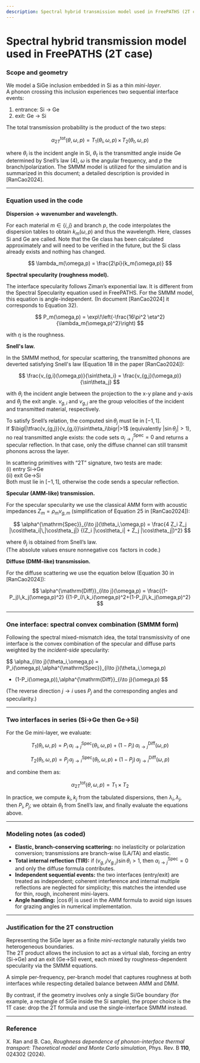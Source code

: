 ```yaml
---
description: Spectral hybrid transmission model used in FreePATHS (2T case)
---
```


# Spectral hybrid transmission model used in FreePATHS (2T case)

### Scope and geometry
We model a SiGe inclusion embedded in Si as a thin *mini-layer*.  
A phonon crossing this inclusion experiences two sequential interface events:

1. entrance: Si → Ge  
2. exit: Ge → Si  

The total transmission probability is the product of the two steps:

$$
\alpha^{\mathrm{tot}}_{2T}(\theta,\omega,p)
= T_{1}(\theta_i,\omega,p)\,\times\,T_{2}(\theta_t,\omega,p)
$$

where $\theta_i$ is the incident angle in Si, $\theta_t$ is the transmitted angle inside Ge determined by Snell’s law (4), $\omega$ is the angular frequency, and $p$ the branch/polarization. The SMMM model is utilized for the simulation and is summarized in this document; a detailed description is provided in [RanCao2024].

---

### Equation used in the code

**Dispersion → wavenumber and wavelength.**

For each material $m \in \{i,j\}$ and branch $p$, the code interpolates the dispersion tables to obtain $k_m(\omega,p)$ and thus the wavelength. Here, classes Si and Ge are called. Note that the Ge class has been calculated approximately and will need to be verified in the future, but the Si class already exists and nothing has changed.

$$
\lambda_m(\omega,p) = \frac{2\pi}{k_m(\omega,p)}
$$

**Spectral specularity (roughness model).**

The interface specularity follows Ziman’s exponential law. It is different from the Spectral Specularity equation used in FreePATHS. For the SMMM model, this equation is angle-independent. (In document [RanCao2024] it corresponds to Equation 32).

$$
P_m(\omega,p) = \exp\!\left(-\frac{16\pi^2 \eta^2}{\lambda_m(\omega,p)^2}\right)
$$

with $\eta$ is the roughness.  

**Snell's law.**

In the SMMM method, for specular scattering, the transmitted phonons are deverted satisfying Snell's law (Equation 18 in the paper [RanCao2024]):

$$
\frac{v_{g,i}(\omega,p)}{\sin\theta_i} =
\frac{v_{g,j}(\omega,p)}{\sin\theta_j}
$$

with $\theta_i$ the incident angle between the projection to the x-y plane and y-axis and $\theta_j$ the exit angle. $v_{g,i}$ and $v_{g,j}$ are the group velocities of the incident and transmitted material, respectively.  

To satisfy Snell’s relation, the computed $\sin\theta_j$ must lie in $[-1,1]$.  
If $\bigl|\tfrac{v_{g,j}}{v_{g,i}}\sin\theta_i\bigr|>1$ (equivalently $|\sin\theta_j|>1$), no real transmitted angle exists: the code sets $\alpha^{\mathrm{Spec}}_{i\to j}=0$ and returns a specular reflection. In that case, only the diffuse channel can still transmit phonons across the layer.  

In scattering primitives with “2T” signature, two tests are made:  
(i) entry Si→Ge  
(ii) exit Ge→Si  
Both must lie in $[-1,1]$, otherwise the code sends a specular reflection.

**Specular (AMM-like) transmission.**

For the specular specularity we use the classical AMM form with acoustic impedances $Z_m=\rho_m v_{g,m}$ (simplification of Equation 25 in [RanCao2024]):

$$
\alpha^{\mathrm{Spec}}_{i\to j}(\theta_i,\omega,p) =
\frac{4 Z_i Z_j |\cos\theta_i|\,|\cos\theta_j|}
{(Z_i |\cos\theta_i| + Z_j |\cos\theta_j|)^2}
$$

where $\theta_j$ is obtained from Snell’s law.  
(The absolute values ensure nonnegative $\cos$ factors in code.)

**Diffuse (DMM-like) transmission.**

For the diffuse scattering we use the equation below (Equation 30 in [RanCao2024]):

$$
\alpha^{\mathrm{Diff}}_{i\to j}(\omega,p) =
\frac{(1-P_j)\,k_j(\omega,p)^2}
{(1-P_i)\,k_i(\omega,p)^2+(1-P_j)\,k_j(\omega,p)^2}
$$

---

### One interface: spectral convex combination (SMMM form)

Following the spectral mixed-mismatch idea, the total transmissivity of one interface is the convex combination of the specular and diffuse parts weighted by the *incident-side* specularity:

$$
\alpha_{i\to j}(\theta_i,\omega,p) =
P_i(\omega,p)\,\alpha^{\mathrm{Spec}}_{i\to j}(\theta_i,\omega,p)
+ (1-P_i(\omega,p))\,\alpha^{\mathrm{Diff}}_{i\to j}(\omega,p)
$$

(The reverse direction $j \to i$ uses $P_j$ and the corresponding angles and specularity.)

---

### Two interfaces in series (Si→Ge then Ge→Si)

For the Ge mini-layer, we evaluate:

$$
T_{1}(\theta_i,\omega,p) =
P_i\,\alpha^{\mathrm{Spec}}_{i\to j}(\theta_i,\omega,p) +
(1-P_i)\,\alpha^{\mathrm{Diff}}_{i\to j}(\omega,p)
$$

$$
T_{2}(\theta_t,\omega,p) =
P_j\,\alpha^{\mathrm{Spec}}_{j\to i}(\theta_t,\omega,p) +
(1-P_j)\,\alpha^{\mathrm{Diff}}_{j\to i}(\omega,p)
$$

and combine them as:

$$
\alpha^{\mathrm{tot}}_{2T}(\theta,\omega,p) = T_1 \times T_2
$$

In practice, we compute $k_i,k_j$ from the tabulated dispersions, then $\lambda_i,\lambda_j$, then $P_i,P_j$; we obtain $\theta_t$ from Snell’s law, and finally evaluate the equations above.

---

### Modeling notes (as coded)

- **Elastic, branch-conserving scattering:** no inelasticity or polarization conversion; transmissions are branch-wise (LA/TA) and elastic.  
- **Total internal reflection (TIR):** if $(v_{g,i}/v_{g,j})\sin\theta_i > 1$, then $\alpha^{\mathrm{Spec}}_{i\to j}=0$ and only the diffuse formula contributes.  
- **Independent sequential events:** the two interfaces (entry/exit) are treated as independent; coherent interference and internal multiple reflections are neglected for simplicity; this matches the intended use for thin, rough, incoherent mini-layers.  
- **Angle handling:** $|\cos\theta|$ is used in the AMM formula to avoid sign issues for grazing angles in numerical implementation.  

---

### Justification for the 2T construction

Representing the SiGe layer as a finite *mini-rectangle* naturally yields two heterogeneous boundaries.  
The 2T product allows the inclusion to act as a virtual slab, forcing an entry (Si→Ge) and an exit (Ge→Si) event, each mixed by roughness-dependent specularity via the SMMM equations.  

A simple per-frequency, per-branch model that captures roughness at both interfaces while respecting detailed balance between AMM and DMM.  

By contrast, if the geometry involves only a single Si/Ge boundary (for example, a rectangle of SiGe inside the Si sample), the proper choice is the 1T case: drop the 2T formula and use the single-interface SMMM instead.

---

### Reference

X. Ran and B. Cao, *Roughness dependence of phonon-interface thermal transport: Theoretical model and Monte Carlo simulation*, Phys. Rev. B **110**, 024302 (2024).
